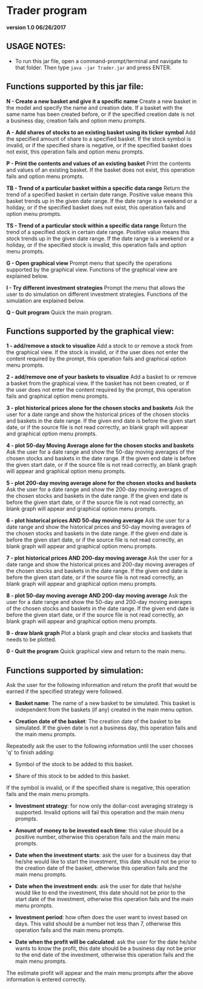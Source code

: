 # Trader program 

**version 1.0 06/26/2017**

## USAGE NOTES:

- To run this jar file, open a command-prompt/terminal and navigate to that folder. Then type
  `java -jar Trader.jar` and press ENTER.

## Functions supported by this jar file:

**N  - Create a new basket and give it a specific name**
     Create a new basket in the model and specify the name and creation date. If a basket with the
     same name has been created before, or if the specified creation date is not a business day,
     creation fails and option menu prompts.

**A  - Add shares of stocks to an existing basket using its ticker symbol**
     Add the specified amount of share to a specified basket. If the stock symbol is invalid, or if
     the specified share is negative, or if the specified basket does not exist, this operation
     fails and option menu prompts.

**P  - Print the contents and values of an existing basket**
     Print the contents and values of an existing basket. If the basket does not exist, this
     operation fails and option menu prompts.

**TB - Trend of a particular basket within a specific data range**
     Return the trend of a specified basket in certain date range. Positive value means this basket
     trends up in the given date range. If the date range is a weekend or a holiday, or if the
     specified basket does not exist, this operation fails and option menu prompts.

**TS - Trend of a particular stock within a specific data range**
     Return the trend of a specified stock in certain date range. Positive value means this stock
     trends up in the given date range. If the date range is a weekend or a holiday, or if the
     specified stock is invalid, this operation fails and option menu prompts.

**G  - Open graphical view**
     Prompt menu that specify the operations supported by the graphical view. Functions of the
     graphical view are explained below.

**I - Try different investment strategies**
    Prompt the menu that allows the user to do simulation on different investment strategies.
    Functions of the simulation are explained below.

**Q  - Quit program**
     Quick the main program.


## Functions supported by the graphical view:

**1 - add/remove a stock to visualize**
    Add a stock to or remove a stock from the graphical view. If the stock is invalid, or if the
    user does not enter the content required by the prompt, this operation fails and graphical
    option menu prompts.

**2 - add/remove one of your baskets to visualize**
    Add a basket to or remove a basket from the graphical view. If the basket has not been created,
    or if the user does not enter the content required by the prompt, this operation fails and
    graphical option menu prompts.

**3 - plot historical prices alone for the chosen stocks and baskets**
    Ask the user for a date range and show the historical prices of the chosen stocks and baskets
    in the date range. If the given end date is before the given start date, or if the source file
    is not read correctly, an blank graph will appear and graphical option menu prompts.

**4 - plot 50-day Moving Average alone for the chosen stocks and baskets**
    Ask the user for a date range and show the 50-day moving averages of the chosen stocks and
    baskets in the date range. If the given end date is before the given start date, or if the
    source file is not read correctly, an blank graph will appear and graphical option menu prompts.

**5 - plot 200-day moving average alone for the chosen stocks and baskets**
    Ask the user for a date range and show the 200-day moving averages of the chosen stocks and
    baskets in the date range. If the given end date is before the given start date, or if the
    source file is not read correctly, an blank graph will appear and graphical option menu prompts.

**6 - plot historical prices AND 50-day moving average**
    Ask the user for a date range and show the historical prices and 50-day moving averages of
    the chosen stocks and baskets in the date range. If the given end date is before the given
    start date, or if the source file is not read correctly, an blank graph will appear and
    graphical option menu prompts.

**7 - plot historical prices AND 200-day moving average**
    Ask the user for a date range and show the historical prices and 200-day moving averages of
    the chosen stocks and baskets in the date range. If the given end date is before the given
    start date, or if the source file is not read correctly, an blank graph will appear and
    graphical option menu prompts.

**8 - plot 50-day moving average AND 200-day moving average**
    Ask the user for a date range and show the 50-day and 200-day moving averages of
    the chosen stocks and baskets in the date range. If the given end date is before the given
    start date, or if the source file is not read correctly, an blank graph will appear and
    graphical option menu prompts.

**9 - draw blank graph**
    Plot a blank graph and clear stocks and baskets that needs to be plotted.

**0 - Quit the program**
    Quick graphical view and return to the main menu.


## Functions supported by simulation:

Ask the user for the following information and return the profit that would be earned if the
specified strategy were followed.

- **Basket name**: The name of a new basket to be simulated. This basket is independent from the
  baskets (if any) created in the main menu option.

- **Creation date of the basket**: The creation date of the basket to be simulated. If the given date
  is not a business day, this operation fails and the main menu prompts.

Repeatedly ask the user to the following information until the user chooses 'q' to finish adding:

- Symbol of the stock to be added to this basket.

- Share of this stock to be added to this basket.

If the symbol is invalid, or if the specified share is negative, this operation fails and the main
menu prompts.

- **Investment strategy**: for now only the dollar-cost averaging strategy is supported. Invalid
  options will fail this operation and the main menu prompts.

- **Amount of money to be invested each time**: this value should be a positive number, otherwise this
  operation fails and the main menu prompts.

- **Date when the investment starts**: ask the user for a business day that he/she would like to start
  the investment, this date should not be prior to the creation date of the basket, otherwise this
  operation fails and the main menu prompts.

- **Date when the investment ends**: ask the user for date that he/she would like to end
  the investment, this date should not be prior to the start date of the investment, otherwise this
  operation fails and the main menu prompts.

- **Investment period**: how often does the user want to invest based on days. This valid should be a
  number not less than 7, otherwise this operation fails and the main menu prompts.

- **Date when the profit will be calculated**: ask the user for the date he/she wants to know the
  profit, this date should be a business day not be prior to the end date of the investment,
  otherwise this operation fails and the main menu prompts.

The estimate profit will appear and the main menu prompts after the above information is entered
correctly.
